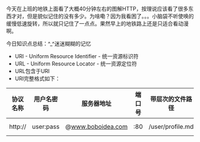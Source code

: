 今天在上班的地铁上面看了大概40分钟左右的图解HTTP，按理说应该看了很多东西才对，但是貌似记住的没有多少。为啥嘞？因为我看困了。。。小脑袋不听使唤的缓慢低速旋转，所以就只记住了一点点。果然早上的地铁路上还是只适合看动漫啊。

今日知识点总结：^_^迷迷糊糊的记忆

- URI - Uniform Resource Identifier - 统一资源标识符
- URL - Uniform Resource Locator - 统一资源定位符
- URL包含于URI
- URI完整格式如下：

|协议名称|用户名密码|服务器地址|端口号|带层次的文件路径|查询字符串|片段标识符|
|:------:|:-------:|:---------:|:---:|:--------------:|:---------:|:--------:|
|http://|user:pass|@www.boboidea.com|:80|/user/profile.md|?userId=1&name=bobo|#introduction|
